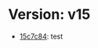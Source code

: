 # Version: v15

* [15c7c84](https://github.com/VictoriaSko/unit-demo-cra/commit/15c7c84a7c4d4f4f91f94e1d2d00f25399d66978): test
